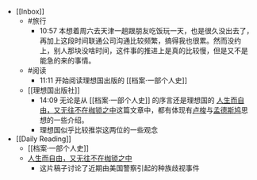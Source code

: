 - [[Inbox]]
	- #旅行
		- 10:57 本想着周六去天津一趟跟朋友吃饭玩一天，也是很久没出去了，再加上这段时间联通公司沟通比较频繁，搞得我也很累。然而没约上，别人那块没啥时间，这件事的推进上是真的比较慢，但是又不是能急的来的事情。
	- #阅读
		- 11:11 开始阅读理想国出版的 [[档案·一部个人史]]
	- [[理想国出版社]]
		- 14:09 无论是从 [[档案·一部个人史]] 的序言还是理想国的 [人生而自由，又无往不在枷锁之中](https://mp.weixin.qq.com/s/3NGG3FgET0P9zadT6wvvTg)这篇文章中，都有体现有[卢梭](https://zh.wikipedia.org/wiki/%E8%AE%A9-%E9%9B%85%E5%85%8B%C2%B7%E5%8D%A2%E6%A2%AD)与[孟德斯鸠](https://zh.wikipedia.org/wiki/%E5%AD%9F%E5%BE%B7%E6%96%AF%E9%B8%A0)思想的一些介绍。
		- 理想国似乎比较推崇这两位的一些观念
- [[Daily Reading]]
	- [[档案·一部个人史]]
	- [人生而自由，又无往不在枷锁之中](https://mp.weixin.qq.com/s/3NGG3FgET0P9zadT6wvvTg)
		- 这片稿子讨论了近期由美国警察引起的种族歧视事件